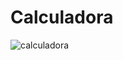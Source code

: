# Calculadora
![calculadora](https://github.com/user-attachments/assets/7f301699-d147-4bbf-982e-385228b1e1e3)
